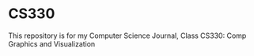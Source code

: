 # CS330
This repository is for my Computer Science Journal, Class CS330: Comp Graphics and Visualization
